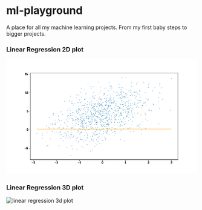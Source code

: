 # ml-playground
A place for all my machine learning projects.
From my first baby steps to bigger projects.  


### Linear Regression 2D plot
![linear regression 2d plot](https://github.com/StrangeGirlMurph/ml-playground/blob/master/02-LinearRegression/2d.gif)

### Linear Regression 3D plot  
![linear regression 3d plot](https://github.com/StrangeGirlMurph/ml-playground/blob/master/02-LinearRegression/3d.gif)
